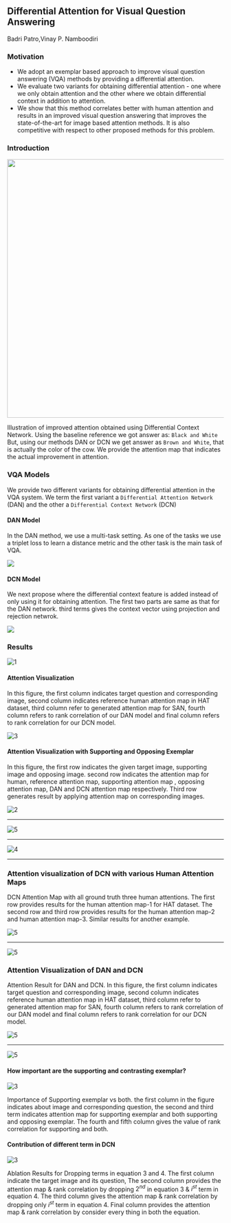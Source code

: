 ## Differential Attention for Visual Question Answering
Badri Patro,Vinay P. Namboodiri

### Motivation
-   We adopt an exemplar based approach to improve visual question answering (VQA) methods by providing a differential attention.
-   We evaluate two variants for obtaining differential attention - one where we only obtain attention and the other where we obtain differential context in addition to attention.
-    We show that this method correlates better with human attention and results in an improved visual question answering that improves the state-of-the-art for image based attention methods. It is also competitive with respect to other proposed methods for this problem.

### Introduction

<p align="center">
 <img src="images/cvpr_intro.png" width="600">
</p>

Illustration of improved attention obtained using Differential Context Network. Using the baseline reference we got answer as: ``Black and White`` But, using our methods DAN or DCN we get answer as ``Brown and White``, that is actually the color of the cow. We provide the attention map that indicates the actual improvement in attention.

### **VQA Models**
We provide two different variants for obtaining differential attention in the VQA system. We term the first variant a ``Differential Attention Network`` (DAN) and the other a ``Differential Context Network`` (DCN)

#### DAN Model 
In the DAN method, we use a multi-task setting. As one of the tasks we use a triplet loss to learn a distance metric and the other task is the main task of VQA.

![](images/cvpr_DAN.png) 

#### DCN Model 

We next propose where the differential context feature is added instead of only using it for obtaining attention. The first two parts are same as that for the DAN network. third terms gives the context vector using projection and rejection netwrok.

![](images/cvpr_DCN.png) 

### Results

![1](images/vqa_1.png) 

#### Attention Visualization

In this figure, the first column indicates target question and corresponding image, second column indicates reference human attention map in HAT dataset, third column refer to generated attention map for SAN, fourth column refers to rank correlation of our DAN model and final column refers to rank correlation for our DCN model.

![3](images/Att_vis_final.png)

#### Attention Visualization with Supporting and Opposing Exemplar

In this figure, the first	row indicates the given target image, supporting image and opposing image. second row indicates the attention map for human, reference attention map, supporting attention map , opposing attention map, DAN and DCN attention map respectively. Third row generates result by applying attention map on corresponding images.

![2](images/DCN_DAN_final_result.png)
***


![5](images/DCN_DAN_final_result_2.png)
***

![4](images/DCN_DAN_final_result_1.png)
***


### Attention visualization of DCN with various Human Attention Maps 

DCN Attention Map with  all ground truth three human attentions. The first row provides results for the human attention map-1 for HAT dataset. The second row and third row  provides results for the human attention map-2 and human attention map-3. Similar results for another example.

![5](images/hat_val_123_1.png)
***

![5](images/hat_val_123.png)

### Attention Visualization of DAN and DCN 

Attention Result for DAN and DCN. In this figure, the first column indicates target question and corresponding image, second column indicates reference human attention map in HAT dataset, third column refer to generated attention map for SAN, fourth column refers to rank correlation of our DAN model and final column refers to rank correlation for our DCN model.

![5](images/Att_vis_pos_new_1.png)
***

![5](images/Att_vis_pos_new_2.png)

####  How important are the supporting and contrasting exemplar?

![3](images/cvpr_rebuttal_attention_v2_final.png)

Importance of Supporting exemplar vs both. the first column in the figure indicates about image and corresponding question, the second  and third term indicates attention map for supporting exemplar and both supporting and opposing exemplar. The fourth and fifth column gives the value of rank correlation for supporting and both.


#### Contribution of different term in DCN

![3](images/cvpr_rebuttal_v1_final.png)

 Ablation Results for Dropping  terms in equation 3 and 4. The first column indicate the target image and its question, The second column provides the attention map \& rank correlation by dropping $2^{nd}$ in equation 3 \& $i^{st}$  term in equation 4. The third column gives the attention map \& rank correlation by dropping only  $i^{st}$  term in equation 4. Final column provides the attention map \& rank correlation by consider every thing in both the equation.

```

